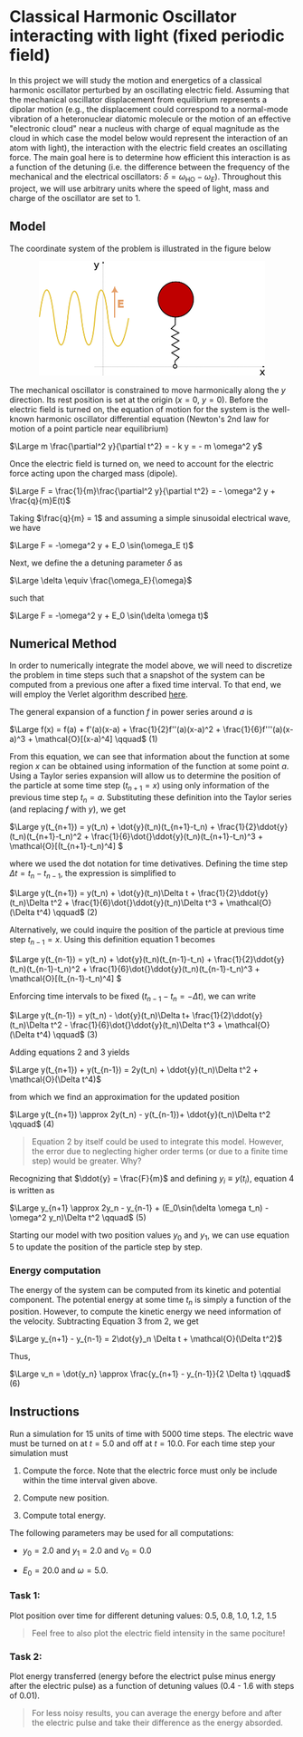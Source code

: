 # Classical Harmonic Oscillator interacting with light (fixed periodic field)

In this project we will study the motion and energetics of a classical harmonic oscillator perturbed by an oscillating electric field. Assuming that the mechanical oscillator displacement from equilibrium represents a dipolar motion (e.g., the displacement could correspond to a normal-mode vibration of a heteronuclear diatomic molecule or the motion of an effective "electronic cloud" near a nucleus with charge of equal magnitude as the cloud in which case the model below would represent the interaction of an atom with light), the interaction with the electric field creates an oscillating force. The main goal here is to determine how efficient this interaction is as a function of the detuning (i.e. the difference between the frequency of the mechanical and the electrical oscillators: $\delta = \omega_\text{HO} - \omega_E$). Throughout this project, we will use arbitrary units where the speed of light, mass and charge of the oscillator are set to $1$.

## Model

The coordinate system of the problem is illustrated in the figure below
<p align="center">
<img src="assets/oscillator.png" alt="drawing" width="400"/>
</p>

The mechanical oscillator is constrained to move harmonically along the $y$ direction. Its rest position is set at the origin $(x = 0$, $y = 0)$. Before the electric field is turned on, the equation of motion for the system is the well-known harmonic oscillator differential equation (Newton's 2nd law for motion of a point particle near equilibrium)

$\Large m \frac{\partial^2 y}{\partial t^2} = - k y = - m \omega^2 y$ 

Once the electric field is turned on, we need to account for the electric force acting upon the charged mass (dipole).

$\Large F =  \frac{1}{m}\frac{\partial^2 y}{\partial t^2} = -  \omega^2 y + \frac{q}{m}E(t)$ 

Taking $\frac{q}{m} = 1$ and assuming a simple sinusoidal electrical wave, we have

$\Large F = -\omega^2 y + E_0 \sin(\omega_E t)$ 

Next, we define the a detuning parameter $\delta$ as

$\Large \delta \equiv \frac{\omega_E}{\omega}$

such that

$\Large F = -\omega^2 y + E_0 \sin(\delta \omega t)$ 

## Numerical Method

In order to numerically integrate the model above, we will need to discretize the problem in time steps such that a snapshot of the system can be computed from a previous one after a fixed time interval. To that end, we will employ the Verlet algorithm described [here](bib.md).

The general expansion of a function $f$ in power series around $a$ is

$\Large f(x) = f(a) + f'(a)(x-a) + \frac{1}{2}f''(a)(x-a)^2 + \frac{1}{6}f'''(a)(x-a)^3 + \mathcal{O}[(x-a)^4] \qquad$    (1)

From this equation, we can see that information about the function at some region $x$ can be obtained using information of the function at some point $a$. Using a Taylor series expansion will allow us to determine the position of the particle at some time step  $(t_{n+1} = x)$ using only information of the previous time step $t_n = a$. Substituting these definition into the Taylor series (and replacing $f$ with $y$), we get

$\Large y(t_{n+1}) = y(t_n) + \dot{y}(t_n)(t_{n+1}-t_n) + \frac{1}{2}\ddot{y}(t_n)(t_{n+1}-t_n)^2 + \frac{1}{6}\dot{}\ddot{y}(t_n)(t_{n+1}-t_n)^3 + \mathcal{O}[(t_{n+1}-t_n)^4] $

where we used the dot notation for time detivatives. Defining the time step $\Delta t = t_n-t_{n-1}$, the expression is simplified to

$\Large y(t_{n+1}) = y(t_n) + \dot{y}(t_n)\Delta t + \frac{1}{2}\ddot{y}(t_n)\Delta t^2 + \frac{1}{6}\dot{}\ddot{y}(t_n)\Delta t^3 + \mathcal{O}(\Delta t^4) \qquad$ (2)

Alternatively, we could inquire the position of the particle at previous time step $t_{n-1} = x$. Using this definition equation 1 becomes

$\Large y(t_{n-1}) = y(t_n) + \dot{y}(t_n)(t_{n-1}-t_n) + \frac{1}{2}\ddot{y}(t_n)(t_{n-1}-t_n)^2 + \frac{1}{6}\dot{}\ddot{y}(t_n)(t_{n-1}-t_n)^3 + \mathcal{O}[(t_{n-1}-t_n)^4] $

Enforcing time intervals to be fixed $(t_{n-1}-t_n = -\Delta t)$, we can write

$\Large y(t_{n-1}) = y(t_n) - \dot{y}(t_n)\Delta t+ \frac{1}{2}\ddot{y}(t_n)\Delta t^2 - \frac{1}{6}\dot{}\ddot{y}(t_n)\Delta t^3 + \mathcal{O}(\Delta t^4) \qquad$ (3)

Adding equations 2 and 3 yields

$\Large y(t_{n+1}) + y(t_{n-1}) = 2y(t_n) + \ddot{y}(t_n)\Delta t^2 + \mathcal{O}(\Delta t^4)$

from which we find an approximation for the updated position

$\Large y(t_{n+1}) \approx 2y(t_n) - y(t_{n-1})+ \ddot{y}(t_n)\Delta t^2 \qquad$ (4)

> Equation 2 by itself could be used to integrate this model. However, the error due to neglecting higher order terms (or due to a finite time step) would be greater. Why?

Recognizing that $\ddot{y} = \frac{F}{m}$ and defining $y_{i} \equiv y(t_i)$, equation 4 is written as

$\Large y_{n+1} \approx 2y_n - y_{n-1} + (E_0\sin(\delta \omega t_n) -\omega^2 y_n)\Delta t^2 \qquad$ (5)

Starting our model with two position values $y_0$ and $y_1$, we can use equation 5 to update the position of the particle step by step.

### Energy computation

The energy of the system can be computed from its kinetic and potential component. The potential energy at some time $t_n$ is simply a function of the position. However, to compute the kinetic energy we need information of the velocity. Subtracting Equation 3 from 2, we get

$\Large y_{n+1} - y_{n-1} = 2\dot{y}_n \Delta t + \mathcal{O}(\Delta t^2)$

Thus,

$\Large v_n = \dot{y_n} \approx \frac{y_{n+1} - y_{n-1}}{2 \Delta t} \qquad$ (6)

## Instructions
Run a simulation for 15 units of time with 5000 time steps. The electric wave must be turned on at $t = 5.0$ and off at $t = 10.0$. For each time step your simulation must

1. Compute the force. Note that the electric force must only be include within the time interval given above.

2. Compute new position.

3. Compute total energy.

The following parameters may be used for all computations:

- $y_0 = 2.0$ and $y_1 = 2.0$ and $v_0 = 0.0$ 

- $E_0 = 20.0$ and $\omega = 5.0$.

### Task 1:

Plot position over time for different detuning values: 0.5, 0.8, 1.0, 1.2, 1.5

> Feel free to also plot the electric field intensity in the same pociture!

### Task 2:

Plot energy transferred (energy before the electrict pulse minus energy after the electric pulse) as a function of detuning values (0.4 - 1.6 with steps of 0.01).

> For less noisy results, you can average the energy before and after the electric pulse and take their difference as the energy absorded. 

